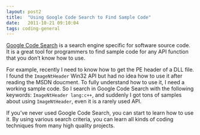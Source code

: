 ```yaml
---
layout: post2
title:  "Using Google Code Search to Find Sample Code"
date:   2011-10-21 09:10:04
tags: coding-general
---
```


[Google Code Search][google-code-search] is a search engine specific for software source code. It is a great tool for programmers to find sample code for any API function that you don’t know how to use.

For example, recently I need to know how to get the PE header of a DLL file. I found the `ImageNtHeader` Win32 API but had no idea how to use it after reading the MSDN doucment. To fully understand how to use it, I need a working sample code. So I search in Google Code Search with the following keywords: `ImageNtHeader lang:c++`, and suddenly I got tons of samples about using `ImageNtHeader`, even it is a rarely used API.

If you’ve never used Google Code Search, you can start to learn how to use it. By using various search criteria, you can learn all kinds of coding techniques from many high quality projects.

[google-code-search]: http://www.google.com/codesearch

